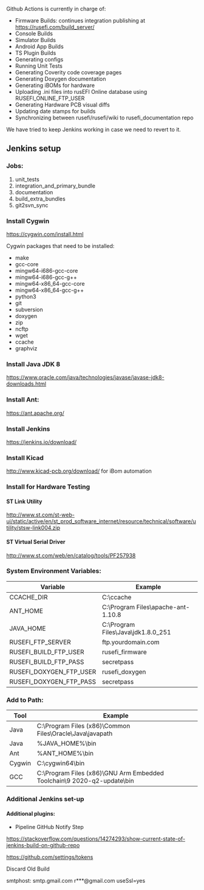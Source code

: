 Github Actions is currently in charge of:
* Firmware Builds: continues integration publishing at https://rusefi.com/build_server/
* Console Builds
* Simulator Builds
* Android App Builds
* TS Plugin Builds
* Generating configs
* Running Unit Tests
* Generating Coverity code coverage pages
* Generating Doxygen documentation
* Generating iBOMs for hardware
* Uploading .ini files into rusEFI Online database using RUSEFI_ONLINE_FTP_USER
* Generating Hardware PCB visual diffs
* Updating date stamps for builds
* Synchronizing between rusefi/rusefi/wiki to rusefi_documentation repo

We have tried to keep Jenkins working in case we need to revert to it.

## Jenkins setup

### Jobs:
1) unit_tests
2) integration_and_primary_bundle
3) documentation
4) build_extra_bundles
5) git2svn_sync

### Install Cygwin
https://cygwin.com/install.html

Cygwin packages that need to be installed:
- make
- gcc-core
- mingw64-i686-gcc-core
- mingw64-i686-gcc-g++
- mingw64-x86_64-gcc-core
- mingw64-x86_64-gcc-g++
- python3
- git
- subversion
- doxygen
- zip
- ncftp
- wget
- ccache
- graphviz

### Install Java JDK 8
https://www.oracle.com/java/technologies/javase/javase-jdk8-downloads.html

### Install Ant:
https://ant.apache.org/

### Install Jenkins
https://jenkins.io/download/

### Install Kicad
http://www.kicad-pcb.org/download/
for iBom automation

### Install for Hardware Testing
#### ST Link Utility  
http://www.st.com/st-web-ui/static/active/en/st_prod_software_internet/resource/technical/software/utility/stsw-link004.zip
#### ST Virtual Serial Driver
http://www.st.com/web/en/catalog/tools/PF257938

### System Environment Variables:
|Variable|Example|
|--|--|
|CCACHE_DIR|C:\ccache  |
|ANT_HOME|C:\Program Files\apache-ant-1.10.8|
|JAVA_HOME|C:\Program Files\Java\jdk1.8.0_251|
|RUSEFI_FTP_SERVER|ftp.yourdomain.com|
|RUSEFI_BUILD_FTP_USER|rusefi_firmware|
|RUSEFI_BUILD_FTP_PASS|secretpass|
|RUSEFI_DOXYGEN_FTP_USER|rusefi_doxygen|
|RUSEFI_DOXYGEN_FTP_PASS|secretpass|

### Add to Path:
|Tool|Example|
|--|--|
|Java|C:\Program Files (x86)\Common Files\Oracle\Java\javapath|
|Java|%JAVA_HOME%\bin|
|Ant|%ANT_HOME%\bin|
|Cygwin|C:\cygwin64\bin|
|GCC|C:\Program Files (x86)\GNU Arm Embedded Toolchain\9 2020-q2-update\bin|

### Additional Jenkins set-up
#### Additional plugins:
- Pipeline GitHub Notify Step

https://stackoverflow.com/questions/14274293/show-current-state-of-jenkins-build-on-github-repo

https://github.com/settings/tokens

Discard Old Build

smtphost: smtp.gmail.com
r***@gmail.com
useSsl=yes
